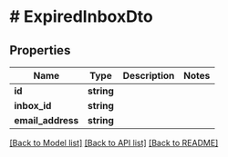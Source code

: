 # # ExpiredInboxDto

## Properties

Name | Type | Description | Notes
------------ | ------------- | ------------- | -------------
**id** | **string** |  | 
**inbox_id** | **string** |  | 
**email_address** | **string** |  | 

[[Back to Model list]](../../README#documentation-for-models) [[Back to API list]](../../README#documentation-for-api-endpoints) [[Back to README]](../../README)


